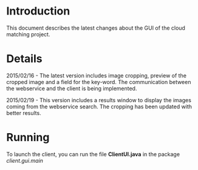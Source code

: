 # Introduction #

This document describes the latest changes about the GUI of the cloud matching project.


# Details #

2015/02/16 - The latest version includes image cropping, preview of the cropped image and a field for the key-word. The communication between the webservice and the client is being implemented.

2015/02/19 - This version includes a results window to display the images coming from the webservice search. The cropping has been updated with better results.

# Running #

To launch the client, you can run the file **ClientUI.java** in the package _client.gui.main_